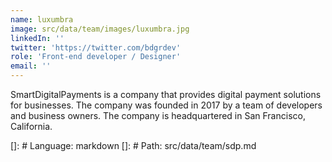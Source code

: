 ```yaml
---
name: luxumbra
image: src/data/team/images/luxumbra.jpg
linkedIn: ''
twitter: 'https://twitter.com/bdgrdev'
role: 'Front-end developer / Designer'
email: ''
---
```


SmartDigitalPayments is a company that provides digital payment solutions for businesses. The company was founded in 2017 by a team of developers and business owners. The company is headquartered in San Francisco, California.

[]: # Language: markdown
[]: # Path: src/data/team/sdp.md